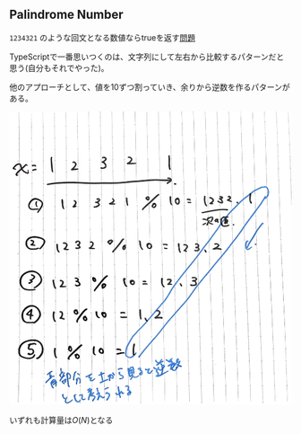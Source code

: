 ## Palindrome Number

`1234321` のような回文となる数値ならtrueを返す[問題](https://leetcode.com/problems/palindrome-number/)

TypeScriptで一番思いつくのは、文字列にして左右から比較するパターンだと思う(自分もそれでやった)。

他のアプローチとして、値を10ずつ割っていき、余りから逆数を作るパターンがある。

![数値でのアプローチ](palindrome_number.png)

いずれも計算量は$O(N)$となる
